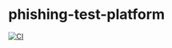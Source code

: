 # phishing-test-platform

[![CI](https://github.com/tutatitu/phishing-test-platform/actions/workflows/ci.yml/badge.svg?branch=main)](https://github.com/tutatitu/phishing-test-platform/actions/workflows/ci.yml)